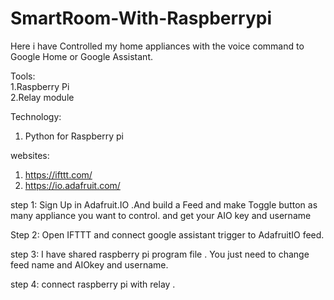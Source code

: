# SmartRoom-With-Raspberrypi
Here i have Controlled my home appliances with the voice command to Google Home or Google Assistant.

Tools:<br>
1.Raspberry Pi <br>
2.Relay module

Technology:
1. Python for Raspberry pi

websites:
1. https://ifttt.com/
2. https://io.adafruit.com/


step 1:
Sign Up in Adafruit.IO .And build a Feed and make Toggle button as many appliance you want to control.
and get your AIO key and username

Step 2:
Open IFTTT and connect google assistant trigger to AdafruitIO feed.

step 3:
I have shared raspberry pi program file . You just need to change feed name and AIOkey and username.

step 4:
connect raspberry pi with relay .

